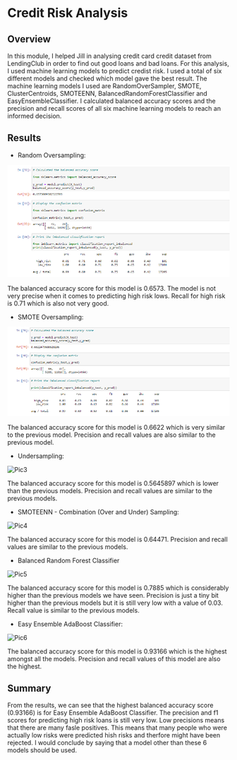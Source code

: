 # Credit Risk Analysis

## Overview

In this module, I helped Jill in analysing  credit card credit dataset from LendingClub in order to find out good loans and bad loans. For this analysis, I used machine learning models to predict credist risk. I used a total of six different models and checked which model gave the best result. The machine learning models I used are RandomOverSampler, SMOTE, ClusterCentroids, SMOTEENN, BalancedRandomForestClassifier and EasyEnsembleClassifier. I calculated balanced accuracy scores and the precision and recall scores of all six machine learning models to reach an informed decision. 

## Results

- Random Oversampling:

![Random_Oversampling.PNG.PNG](Resources/Random_Oversampling.PNG)


The balanced accuracy score for this model is 0.6573. The model is not very precise when it comes to predicting high risk lows. Recall for high risk is 0.71 which is also not very good. 

- SMOTE Oversampling:

![SMOTE_Oversampling.PNG.PNG](https://github.com/brizvi4/Credit_Risk_Analysis/blob/main/Resources/SMOTE_Oversampling.PNG)

The balanced accuracy score for this model is 0.6622 which is very similar to the previous model. Precision and recall values are also similar to the previous model.

- Undersampling:

<img width="500" alt="Pic3" src="https://user-images.githubusercontent.com/95254809/168647953-0bef8727-d983-48b3-b928-0f97b9569e2c.PNG">

The balanced accuracy score for this model is 0.5645897 which is lower than the previous models. Precision and recall values are  similar to the previous models.

- SMOTEENN - Combination (Over and Under) Sampling:

<img width="504" alt="Pic4" src="https://user-images.githubusercontent.com/95254809/168648257-3233d7f9-49c8-40de-b48e-b731b8c562ff.PNG">

The balanced accuracy score for this model is 0.64471. Precision and recall values are  similar to the previous models.

- Balanced Random Forest Classifier

<img width="507" alt="Pic5" src="https://user-images.githubusercontent.com/95254809/168648426-3cfc6eaa-c1b6-4d88-989a-d0cfef187753.PNG">

The balanced accuracy score for this model is 0.7885 which is considerably higher than the previous models we have seen. Precision is just a tiny bit higher than the previous models but it is still very low with a value of 0.03. Recall value is similar to the previous models. 

- Easy Ensemble AdaBoost Classifier:

<img width="512" alt="Pic6" src="https://user-images.githubusercontent.com/95254809/168649618-14f726d4-8c9f-44ef-bc4a-379493ca3b4f.PNG"> 

The balanced accuracy score for this model is 0.93166 which is the highest amongst all the models. Precision and recall values of this model are also the highest.

## Summary

From the results, we can see that the highest balanced accuracy score (0.93166) is for Easy Ensemble AdaBoost Classifier. The precision and f1 scores for predicting high risk loans is still very low. Low precisions means that there are many fasle positives. This means that many people who were actually low risks were predicted hish risks and therfore might have been rejected. I would conclude by saying that a model other than these 6 models should be used. 





